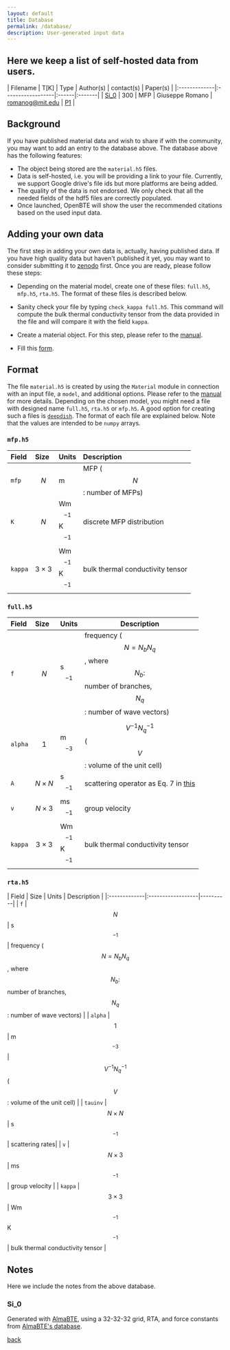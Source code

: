 ```yaml
---
layout: default
title: Database
permalink: /database/
description: User-generated input data
---
```




<script type="text/x-mathjax-config">
  MathJax.Hub.Config({
    extensions: [
      "MathMenu.js",
      "MathZoom.js",
      "AssistiveMML.js",
      "a11y/accessibility-menu.js"
    ],
    jax: ["input/TeX", "output/CommonHTML"],
    TeX: {
      extensions: [
        "AMSmath.js",
        "AMSsymbols.js",
        "noErrors.js",
        "noUndefined.js",
      ]
    }
  });
</script>

<script type="text/javascript" async
  src="https://cdn.mathjax.org/mathjax/latest/MathJax.js?config=TeX-MML-AM_CHTML">
</script>

## Here we keep a list of self-hosted data from users. 

| Filename     | T[K]     | Type |  Author(s)          | contact(s) |  Paper(s) | 
|:-------------|:------------------|:------|:-------|
| [Si_0](#si0)     | 300      | MFP  | Giuseppe Romano  | romanog@mit.edu |  [P1](https://www.sciencedirect.com/science/article/pii/S0010465517302059) |


## Background

If you have published material data and wish to share if with the community, you may want to add an entry to the database above. The database above has the following features:

 - The object being stored are the `material.h5` files.
 - Data is self-hosted, i.e. you will be providing a link to your file. Currently, we support Google drive's file ids but more platforms are being added.
 - The quality of the data is not endorsed. We only check that all the needed fields of the hdf5 files are correctly populated. 
 - Once launched, OpenBTE will show the user the recommended citations based on the used input data.

## Adding your own data

The first step in adding your own data is, actually, having published data. If you have high quality data but haven't published it yet, you may want to consider submitting it to [zenodo](https://zenodo.org/) first. Once you are ready, please follow these steps:

 - Depending on the material model, create one of these files: `full.h5`, `mfp.h5`, `rta.h5`. The format of these files is described below.
 
 - Sanity check your file by typing `check_kappa full.h5`. This command will compute the bulk thermal conductivity tensor from the data provided in the file and will compare it with the field `kappa`.
 
 - Create a material object. For this step, please refer to the [manual](./manual.html).

 - Fill this [form](https://forms.gle/Kjhky3wjrrghXBb48). 


## Format

The file `material.h5` is created by using the `Material` module in connection with an input file, a `model`, and additional options. Please refer to the [manual](manual.html) for more details. Depending on the chosen model, you might need a file with designed name `full.h5`, `rta.h5` or `mfp.h5`. A good option for creating such a files is [`deepdish`](https://deepdish.readthedocs.io/en/latest/io.html). The format of each file are explained below. Note that the values are intended to be `numpy` arrays.

### `mfp.h5`

| Field     | Size     | Units | Description | 
|:-------------|:------------------|:---------|:---------|
| `mfp`    | $$N$$      | m  |   MFP ($$N$$: number of MFPs)|
| `K`    | $$N$$      | Wm$$^{-1}$$K$$^{-1}$$  | discrete MFP distribution |   
| `kappa`    | $$3 \times 3$$      | Wm$$^{-1}$$K$$^{-1}$$  | bulk thermal conductivity tensor |    

### `full.h5`

| Field     | Size     | Units |  Description |
|:-------------|:------------------|----------|---------|
| `f`    | $$N$$      | s$$^{-1}$$  | frequency ($$N = N_bN_q$$, where $$N_b:$$ number of branches, $$N_q$$: number of wave vectors) |
| `alpha`    | $$1$$      | m$$^{-3}$$ | $$V^{-1}N_q^{-1}$$ ($$V$$: volume of the unit cell) |
| `A`     | $$N \times N $$ | s$$^{-1}$$  | scattering operator as Eq. 7 in [this](https://arxiv.org/pdf/2002.08940.pdf) |
| `v` | $$ N \times 3 $$| ms$$^{-1}$$ | group velocity |
| `kappa`    | $$3 \times 3$$      | Wm$$^{-1}$$K$$^{-1}$$  | bulk thermal conductivity tensor | 


### `rta.h5`
| Field     | Size     | Units |  Description |
|:-------------|:------------------|----------|
| `f`    | $$N$$      | s$$^{-1}$$  | frequency ($$N = N_bN_q$$, where $$N_b:$$ number of branches, $$N_q$$: number of wave vectors) |
| `alpha`    | $$1$$      | m$$^{-3}$$ | $$V^{-1}N_q^{-1}$$ ($$V$$: volume of the unit cell) |
| `tauinv`     | $$N \times N $$ | s$$^{-1}$$  | scattering rates|
| `v` | $$ N \times 3 $$| ms$$^{-1}$$ | group velocity |
| `kappa`    | $$3 \times 3$$      | Wm$$^{-1}$$K$$^{-1}$$  | bulk thermal conductivity tensor | 

## Notes

Here we include the notes from the above database.

### <a name="si0"></a> Si_0 

Generated with [AlmaBTE](http://www.almabte.eu/), using a 32-32-32 grid, RTA, and force constants from [AlmaBTE's database](http://www.almabte.eu/index.php/database/).


[back](./)
